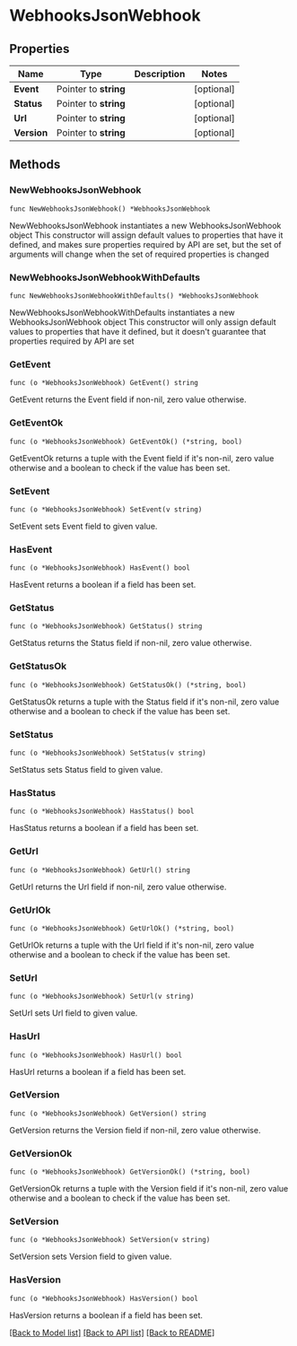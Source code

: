 # WebhooksJsonWebhook

## Properties

Name | Type | Description | Notes
------------ | ------------- | ------------- | -------------
**Event** | Pointer to **string** |  | [optional] 
**Status** | Pointer to **string** |  | [optional] 
**Url** | Pointer to **string** |  | [optional] 
**Version** | Pointer to **string** |  | [optional] 

## Methods

### NewWebhooksJsonWebhook

`func NewWebhooksJsonWebhook() *WebhooksJsonWebhook`

NewWebhooksJsonWebhook instantiates a new WebhooksJsonWebhook object
This constructor will assign default values to properties that have it defined,
and makes sure properties required by API are set, but the set of arguments
will change when the set of required properties is changed

### NewWebhooksJsonWebhookWithDefaults

`func NewWebhooksJsonWebhookWithDefaults() *WebhooksJsonWebhook`

NewWebhooksJsonWebhookWithDefaults instantiates a new WebhooksJsonWebhook object
This constructor will only assign default values to properties that have it defined,
but it doesn't guarantee that properties required by API are set

### GetEvent

`func (o *WebhooksJsonWebhook) GetEvent() string`

GetEvent returns the Event field if non-nil, zero value otherwise.

### GetEventOk

`func (o *WebhooksJsonWebhook) GetEventOk() (*string, bool)`

GetEventOk returns a tuple with the Event field if it's non-nil, zero value otherwise
and a boolean to check if the value has been set.

### SetEvent

`func (o *WebhooksJsonWebhook) SetEvent(v string)`

SetEvent sets Event field to given value.

### HasEvent

`func (o *WebhooksJsonWebhook) HasEvent() bool`

HasEvent returns a boolean if a field has been set.

### GetStatus

`func (o *WebhooksJsonWebhook) GetStatus() string`

GetStatus returns the Status field if non-nil, zero value otherwise.

### GetStatusOk

`func (o *WebhooksJsonWebhook) GetStatusOk() (*string, bool)`

GetStatusOk returns a tuple with the Status field if it's non-nil, zero value otherwise
and a boolean to check if the value has been set.

### SetStatus

`func (o *WebhooksJsonWebhook) SetStatus(v string)`

SetStatus sets Status field to given value.

### HasStatus

`func (o *WebhooksJsonWebhook) HasStatus() bool`

HasStatus returns a boolean if a field has been set.

### GetUrl

`func (o *WebhooksJsonWebhook) GetUrl() string`

GetUrl returns the Url field if non-nil, zero value otherwise.

### GetUrlOk

`func (o *WebhooksJsonWebhook) GetUrlOk() (*string, bool)`

GetUrlOk returns a tuple with the Url field if it's non-nil, zero value otherwise
and a boolean to check if the value has been set.

### SetUrl

`func (o *WebhooksJsonWebhook) SetUrl(v string)`

SetUrl sets Url field to given value.

### HasUrl

`func (o *WebhooksJsonWebhook) HasUrl() bool`

HasUrl returns a boolean if a field has been set.

### GetVersion

`func (o *WebhooksJsonWebhook) GetVersion() string`

GetVersion returns the Version field if non-nil, zero value otherwise.

### GetVersionOk

`func (o *WebhooksJsonWebhook) GetVersionOk() (*string, bool)`

GetVersionOk returns a tuple with the Version field if it's non-nil, zero value otherwise
and a boolean to check if the value has been set.

### SetVersion

`func (o *WebhooksJsonWebhook) SetVersion(v string)`

SetVersion sets Version field to given value.

### HasVersion

`func (o *WebhooksJsonWebhook) HasVersion() bool`

HasVersion returns a boolean if a field has been set.


[[Back to Model list]](../README.md#documentation-for-models) [[Back to API list]](../README.md#documentation-for-api-endpoints) [[Back to README]](../README.md)


